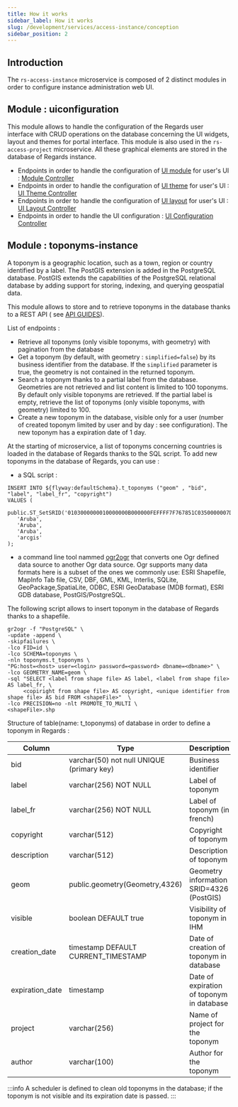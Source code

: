 ```yaml
---
title: How it works
sidebar_label: How it works
slug: /development/services/access-instance/conception
sidebar_position: 2
---
```


## Introduction

The `rs-access-instance` microservice is composed of 2 distinct modules in order to configure instance administration
web UI.

## Module : uiconfiguration

This module allows to handle the configuration of the Regards user interface with CRUD operations on the database
concerning the UI widgets, layout and themes for portal interface. This module is also used in the `rs-access-project`
microservice. All these graphical elements are stored in the database of Regards instance.

* Endpoints in order to handle the configuration
  of [UI module](../../frontend/modules/dynamic-modules.md) for user's
  UI : [Module Controller](./api-guides/rest/api-swagger.mdx#tag/module-controller)
* Endpoints in order to handle the configuration
  of [UI theme](../../frontend/components/theme.md) for user's
  UI : [UI Theme Controller](./api-guides/rest/api-swagger.mdx#tag/theme-controller)
* Endpoints in order to handle the configuration
  of [UI layout](../../frontend/layout-configuration.md) for user's
  UI : [UI Layout Controller](./api-guides/rest/api-swagger.mdx#tag/ui-layout-controller)
* Endpoints in order to handle the UI
  configuration : [UI Configuration Controller](./api-guides/rest/api-swagger.mdx#tag/ui-layout-controller)

## Module : toponyms-instance

A toponym is a geographic location, such as a town, region or country identified by a label.
The PostGIS extension is added in the PostgreSQL database. PostGIS extends the capabilities of the PostgreSQL relational
database by adding support for storing, indexing, and querying geospatial data.

This module allows to store and to retrieve toponyms in the database thanks to a REST API (
see [API GUIDES](./api-guides/rest/api-swagger.mdx#tag/toponyms-controller)).

List of endpoints :

* Retrieve all toponyms (only visible toponyms, with geometry) with pagination from the database
* Get a toponym (by default, with geometry : `simplified=false`) by its business identifier from the database. If
  the `simplified` parameter is true, the geometry is not contained in the returned toponym.
* Search a toponym thanks to a partial label from the database. Geometries are not retrieved and list content is limited
  to 100 toponyms. By default only visible toponyms are retrieved. If the partial label is empty, retrieve the list of
  toponyms (only visible toponyms, with geometry) limited to 100.
* Create a new toponym in the database, visible only for a user (number of created toponym limited by user and by day :
  see configuration). The new toponym has a expiration date of 1 day.

At the starting of microservice, a list of toponyms concerning countries is loaded in the database of Regards thanks to
the SQL script.
To add new toponyms in the database of Regards, you can use :

* a SQL script :

 ```
 INSERT INTO ${flyway:defaultSchema}.t_toponyms ("geom" , "bid", "label", "label_fr", "copyright") 
 VALUES (
    public.ST_SetSRID('0103000000010000000B000000FEFFFF7F767851C0350000007DD22840FAFFFFBF9A7C51C0E7FFFF9F92DF2840FFFFFF3FC78351C03600002096142940FBFFFF7FD18351C0500000E06B412940020000E01F8251C007000000963C2940FDFFFFBFA97B51C0220000405D0E2940FDFFFFBF677951C0120000C02FF62840FAFFFFBF0C7951C0F5FFFFFFC6F1284004000000AD7851C0280000C061EA2840FDFFFFBFFD7751C0080000209FD42840FEFFFF7F767851C0350000007DD22840'::public.GEOMETRY,4326), 
    'Aruba', 
    'Aruba', 
    'Aruba', 
    'arcgis'
);
 ```

* a command line tool nammed [ogr2ogr](https://gdal.org/programs/ogr2ogr.html) that converts one Ogr defined data source
  to another Ogr data source. Ogr supports many data formats here is a subset of the ones we commonly use: ESRI
  Shapefile, MapInfo Tab file, CSV, DBF, GML, KML, Interlis, SQLite, GeoPackage,SpatiaLite, ODBC, ESRI GeoDatabase (MDB
  format), ESRI GDB database, PostGIS/PostgreSQL.

The following script allows to insert toponym in the database of Regards thanks to a shapefile.

 ```
 gr2ogr -f "PostgreSQL" \
-update -append \
-skipfailures \
-lco FID=id \
-lco SCHEMA=toponyms \
-nln toponyms.t_toponyms \
"PG:host=<host> user=<login> password=<password> dbname=<dbname>" \
-lco GEOMETRY_NAME=geom \
-sql "SELECT <label from shape file> AS label, <label from shape file> AS label_fr, \
      <copiright from shape file> AS copyright, <unique identifier from shape file> AS bid FROM <shapeFile>"  \
-lco PRECISION=no -nlt PROMOTE_TO_MULTI \
<shapeFile>.shp
 ```

Structure of table(name: t_toponyms) of database in order to define a toponym in Regards :

| Column          | Type                                      | Description                               |
|-----------------|-------------------------------------------|-------------------------------------------|
| bid             | varchar(50) not null UNIQUE (primary key) | Business identifier                       |     
| label           | varchar(256) NOT NULL                     | Label of toponym                          |
| label_fr        | varchar(256) NOT NULL                     | Label of toponym (in french)              |
| copyright       | varchar(512)                              | Copyright of toponym                      |
| description     | varchar(512)                              | Description of toponym                    |
| geom            | public.geometry(Geometry,4326)            | Geometry information SRID=4326 (PostGIS)  |
| visible         | boolean DEFAULT true                      | Visibility of toponym in IHM              |
| creation_date   | timestamp DEFAULT CURRENT_TIMESTAMP       | Date of creation of toponym in database   |
| expiration_date | timestamp                                 | Date of expiration of toponym in database |
| project         | varchar(256)                              | Name of project for the toponym           |
| author          | varchar(100)                              | Author for the toponym                    |

:::info
A scheduler is defined to clean old toponyms in the database; if the toponym is not visible and its expiration date is
passed.
:::








